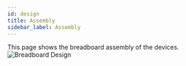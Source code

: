 ```yaml
---
id: design
title: Assembly
sidebar_label: Assembly
---
```

This page shows the breadboard assembly of the devices.
![Breadboard Design](../)